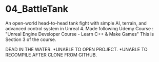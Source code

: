 # 04_BattleTank
An open-world head-to-head tank fight with simple AI, terrain, and advanced control system in Unreal 4.
Made following Udemy Course : "Unreal Engine Developer Course - Learn C++ & Make Games"
This is Section 3 of the course.

DEAD IN THE WATER.
*UNABLE TO OPEN PROJECT. 
*UNABLE TO RECOMPILE AFTER CLONE FROM GITHUB.

